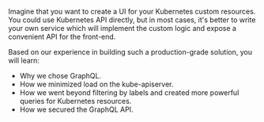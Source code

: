 Imagine that you want to create a UI for your Kubernetes custom resources. You could use Kubernetes API directly, but in most cases, it's better to write your own service which will implement the custom logic and expose a convenient API for the front-end.

Based on our experience in building such a production-grade solution, you will learn:

- Why we chose GraphQL.
- How we minimized load on the kube-apiserver.
- How we went beyond filtering by labels and created more powerful queries for Kubernetes resources.
- How we secured the GraphQL API.
